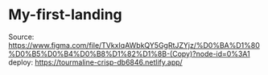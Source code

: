 # My-first-landing
Source: https://www.figma.com/file/TVkxIqAWbkQY5GgRtJZYjz/%D0%BA%D1%80%D0%B5%D0%B4%D0%B8%D1%82%D1%8B-(Copy)?node-id=0%3A1
deploy: https://tourmaline-crisp-db6846.netlify.app/
